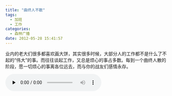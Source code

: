 ```yaml
---
title: "曲终人不散"
tags:
  - 加班
  - 工作
categories:
  - 森林广播
date: 2012-05-28 15:41:57
---
```


业内的老大们很多都喜欢画大饼，其实很多时候，大部分人的工作都不是什么了不起的“伟大”的事。而往往谈起工作，又总是烦心的事占多数。每到一个曲终人散的阶段，愿一切烦心的事离各位远去，而与你的战友们感情永存。  

<audio id="audio" controls="" preload="none">
  <source id="mp3" src="http://www.coletree.com/radio/coletree_radio_037.mp3">
</audio>